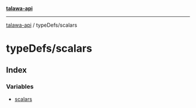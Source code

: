 [**talawa-api**](../../README.md)

***

[talawa-api](../../modules.md) / typeDefs/scalars

# typeDefs/scalars

## Index

### Variables

- [scalars](variables/scalars.md)
